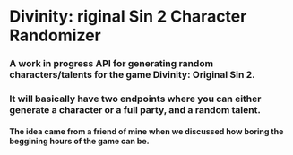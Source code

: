 # Divinity: riginal Sin 2 Character Randomizer


### A work in progress API for generating random characters/talents for the game Divinity: Original Sin 2.
### It will basically have two endpoints where you can either generate a character or a full party, and a random talent.
#### The idea came from a friend of mine when we discussed how boring the beggining hours of the game can be.
